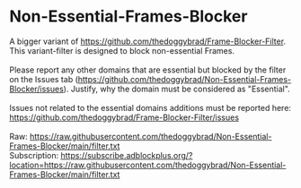 # Non-Essential-Frames-Blocker
A bigger variant of https://github.com/thedoggybrad/Frame-Blocker-Filter. This variant-filter is designed to block non-essential Frames.
<br>
<br>
Please report any other domains that are essential but blocked by the filter on the Issues tab (https://github.com/thedoggybrad/Non-Essential-Frames-Blocker/issues). Justify, why the domain must be considered as "Essential".
<br>
<br>
Issues not related to the essential domains additions must be reported here: https://github.com/thedoggybrad/Frame-Blocker-Filter/issues
<br>
<br>
Raw: https://raw.githubusercontent.com/thedoggybrad/Non-Essential-Frames-Blocker/main/filter.txt
<br>
Subscription: https://subscribe.adblockplus.org/?location=https://raw.githubusercontent.com/thedoggybrad/Non-Essential-Frames-Blocker/main/filter.txt
